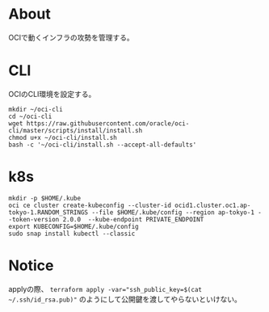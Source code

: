 # About
OCIで動くインフラの攻勢を管理する。

# CLI
OCIのCLI環境を設定する。
```shell
mkdir ~/oci-cli
cd ~/oci-cli
wget https://raw.githubusercontent.com/oracle/oci-cli/master/scripts/install/install.sh
chmod u+x ~/oci-cli/install.sh
bash -c '~/oci-cli/install.sh --accept-all-defaults'
```

# k8s
```shell
mkdir -p $HOME/.kube
oci ce cluster create-kubeconfig --cluster-id ocid1.cluster.oc1.ap-tokyo-1.RANDOM_STRINGS --file $HOME/.kube/config --region ap-tokyo-1 --token-version 2.0.0  --kube-endpoint PRIVATE_ENDPOINT
export KUBECONFIG=$HOME/.kube/config
sudo snap install kubectl --classic 
```

# Notice
applyの際、 `terraform apply -var="ssh_public_key=$(cat ~/.ssh/id_rsa.pub)"` のようにして公開鍵を渡してやらないといけない。

